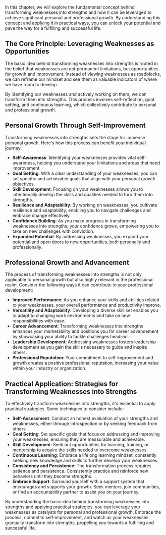 
In this chapter, we will explore the fundamental concept behind transforming weaknesses into strengths and how it can be leveraged to achieve significant personal and professional growth. By understanding this concept and applying it in practical ways, you can unlock your potential and pave the way for a fulfilling and successful life.

**The Core Principle: Leveraging Weaknesses as Opportunities**
--------------------------------------------------------------

The basic idea behind transforming weaknesses into strengths is rooted in the belief that weaknesses are not permanent limitations, but opportunities for growth and improvement. Instead of viewing weaknesses as roadblocks, we can reframe our mindset and see them as valuable indicators of where we have room to develop.

By identifying our weaknesses and actively working on them, we can transform them into strengths. This process involves self-reflection, goal setting, and continuous learning, which collectively contribute to personal and professional growth.

**Personal Growth Through Self-Improvement**
--------------------------------------------

Transforming weaknesses into strengths sets the stage for immense personal growth. Here's how this process can benefit your individual journey:

* **Self-Awareness**: Identifying your weaknesses provides vital self-awareness, helping you understand your limitations and areas that need improvement.
* **Goal Setting**: With a clear understanding of your weaknesses, you can set specific and achievable goals that align with your personal growth objectives.
* **Skill Development**: Focusing on your weaknesses allows you to intentionally develop the skills and qualities needed to turn them into strengths.
* **Resilience and Adaptability**: By working on weaknesses, you cultivate resilience and adaptability, enabling you to navigate challenges and embrace change effectively.
* **Confidence Building**: As you make progress in transforming weaknesses into strengths, your confidence grows, empowering you to take on new challenges with conviction.
* **Expanded Potential**: By addressing weaknesses, you expand your potential and open doors to new opportunities, both personally and professionally.

**Professional Growth and Advancement**
---------------------------------------

The process of transforming weaknesses into strengths is not only applicable to personal growth but also highly relevant in the professional realm. Consider the following ways it can contribute to your professional development:

* **Improved Performance**: As you enhance your skills and abilities related to your weaknesses, your overall performance and productivity improve.
* **Versatility and Adaptability**: Developing a diverse skill set enables you to adapt to changing work environments and take on new responsibilities with ease.
* **Career Advancement**: Transforming weaknesses into strengths enhances your marketability and positions you for career advancement by showcasing your ability to tackle challenges head-on.
* **Leadership Development**: Addressing weaknesses fosters leadership development as you gain the skills necessary to guide and inspire others.
* **Professional Reputation**: Your commitment to self-improvement and growth creates a positive professional reputation, increasing your value within your industry or organization.

**Practical Application: Strategies for Transforming Weaknesses into Strengths**
--------------------------------------------------------------------------------

To effectively transform weaknesses into strengths, it's essential to apply practical strategies. Some techniques to consider include:

* **Self-Assessment**: Conduct an honest evaluation of your strengths and weaknesses, either through introspection or by seeking feedback from others.
* **Goal Setting**: Set specific goals that focus on addressing and improving your weaknesses, ensuring they are measurable and achievable.
* **Skill Development**: Seek out opportunities for learning, training, or mentorship to acquire the skills needed to overcome weaknesses.
* **Continuous Learning**: Embrace a lifelong learning mindset, constantly seeking new knowledge and skills to further develop your weaknesses.
* **Consistency and Persistence**: The transformation process requires patience and persistence. Consistently practice and reinforce new behaviors until they become strengths.
* **Embrace Support**: Surround yourself with a support system that encourages and supports your growth. Seek mentors, join communities, or find an accountability partner to assist you on your journey.

By understanding the basic idea behind transforming weaknesses into strengths and applying practical strategies, you can leverage your weaknesses as catalysts for personal and professional growth. Embrace the process, commit to self-improvement, and watch as your weaknesses gradually transform into strengths, propelling you towards a fulfilling and successful life.
